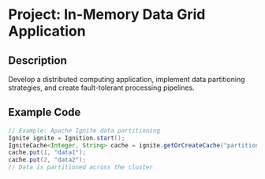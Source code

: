 # Project: In-Memory Data Grid Application

## Description
Develop a distributed computing application, implement data partitioning strategies, and create fault-tolerant processing pipelines.

## Example Code
```java
// Example: Apache Ignite data partitioning
Ignite ignite = Ignition.start();
IgniteCache<Integer, String> cache = ignite.getOrCreateCache("partitionedCache");
cache.put(1, "data1");
cache.put(2, "data2");
// Data is partitioned across the cluster
```
